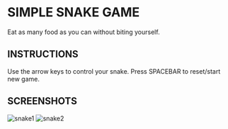 # SIMPLE SNAKE GAME
Eat as many food as you can without biting yourself.
## INSTRUCTIONS
Use the arrow keys to control your snake. 
Press SPACEBAR to reset/start new game. 
## SCREENSHOTS
![snake1](https://user-images.githubusercontent.com/52447280/68810416-63dfc500-066e-11ea-8b76-8865e59b52ed.png)
![snake2](https://user-images.githubusercontent.com/52447280/68810420-67734c00-066e-11ea-83d6-4281d578d168.png)
